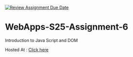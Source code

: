 [![Review Assignment Due Date](https://classroom.github.com/assets/deadline-readme-button-22041afd0340ce965d47ae6ef1cefeee28c7c493a6346c4f15d667ab976d596c.svg)](https://classroom.github.com/a/URRZ2TIg)
# WebApps-S25-Assignment-6
Introduction to Java Script and DOM

Hosted At : [Click here](https://44-563-webapps-s25.github.io/44563-webapps-s25-assignment6-b-rabbit091/)
